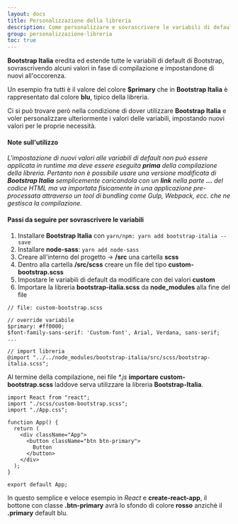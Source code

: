 ```yaml
---
layout: docs
title: Personalizzazione della libreria
description: Come personalizzare e sovrascrivere le variabili di default della libreria (es. colori, font-family, misure, ecc.)
group: personalizzazione-libreria
toc: true
---
```


**Bootstrap Italia** eredita ed estende tutte le variabili di default di Bootstrap, sovrascrivendo alcuni valori in fase di compilazione e impostandone di nuovi all'occorenza.

Un esempio fra tutti è il valore del colore **\$primary** che in **Bootstrap Italia** è rappresentato dal colore **blu**, tipico della libreria.

Ci si può trovare però nella condizione di dover utilizzare **Bootstrap Italia** e voler personalizzare ulteriormente i valori delle variabili, impostando nuovi valori per le proprie necessità.

#### Note sull'utilizzo

_L'impostazione di nuovi valori alle variabili di default non può essere applicata in runtime ma deve essere eseguita **prima** della compilazione della libreria. Pertanto non è possibile usare una versione modificata di **Bootstrap Italia** semplicemente caricandola con un **link** nella parte **<head>...</head>** del codice HTML ma va importata fisicamente in una applicazione pre-processata attraverso un tool di bundling come Gulp, Webpack, ecc. che ne gestisca la compilazione._

#### Passi da seguire per sovrascrivere le variabili

1. Installare **Bootstrap Italia** con `yarn/npm: yarn add bootstrap-italia --save`
2. Installare **node-sass**: `yarn add node-sass`
3. Creare all'interno del progetto -> **/src** una cartella **scss**
4. Dentro alla cartella **/src/scss** creare un file del tipo **custom-bootstrap.scss**
5. Impostare le variabili di default da modificare con dei valori **custom**
6. Importare la libreria **bootstrap-italia.scss** da **node_modules** alla fine del file

```
// file: custom-bootstrap.scss

// override variabile
$primary: #ff0000;
$font-family-sans-serif: 'Custom-font', Arial, Verdana, sans-serif;
...

// import libreria
@import "../../node_modules/bootstrap-italia/src/scss/bootstrap-italia.scss";
```

Al termine della compilazione, nei file _\*.js_ **importare custom-bootstrap.scss** laddove serva utilizzare la libreria **Bootstrap-Italia**.

```
import React from "react";
import "./scss/custom-bootstrap.scss";
import "./App.css";

function App() {
  return (
    <div className="App">
      <button className="btn btn-primary">
        Button
      </button>
    </div>
  );
}

export default App;
```

In questo semplice e veloce esempio in _React_ e **create-react-app**, il bottone con classe **.btn-primary** avrà lo sfondo di colore **rosso** anzichè il **.primary** default blu.
